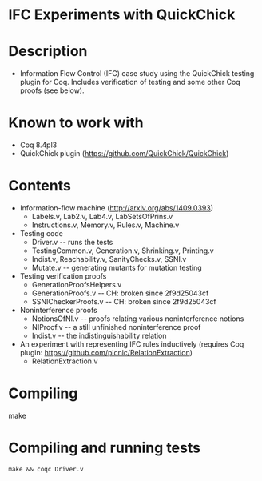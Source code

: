 IFC Experiments with QuickChick
===============================

# Description
  - Information Flow Control (IFC) case study using the QuickChick
    testing plugin for Coq. Includes verification of testing and some
    other Coq proofs (see below).

# Known to work with
  - Coq 8.4pl3
  - QuickChick plugin (https://github.com/QuickChick/QuickChick)

# Contents
  - Information-flow machine (http://arxiv.org/abs/1409.0393)
    * Labels.v, Lab2.v, Lab4.v, LabSetsOfPrins.v
    * Instructions.v, Memory.v, Rules.v, Machine.v
  - Testing code
    * Driver.v -- runs the tests
    * TestingCommon.v, Generation.v, Shrinking.v, Printing.v
    * Indist.v, Reachability.v, SanityChecks.v, SSNI.v
    * Mutate.v -- generating mutants for mutation testing
  - Testing verification proofs    
    * GenerationProofsHelpers.v
    * GenerationProofs.v -- CH: broken since 2f9d25043cf
    * SSNICheckerProofs.v -- CH: broken since 2f9d25043cf
  - Noninterference proofs
    * NotionsOfNI.v -- proofs relating various noninterference notions
    * NIProof.v -- a still unfinished noninterference proof
    * Indist.v -- the indistinguishability relation
  - An experiment with representing IFC rules inductively
    (requires Coq plugin: https://github.com/picnic/RelationExtraction)
    * RelationExtraction.v

# Compiling

   make

# Compiling and running tests

    make && coqc Driver.v
